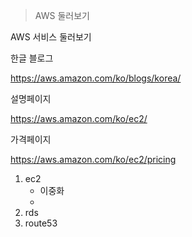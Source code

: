 > AWS 둘러보기











AWS 서비스 둘러보기



한글 블로그

https://aws.amazon.com/ko/blogs/korea/

설명페이지

https://aws.amazon.com/ko/ec2/

가격페이지

https://aws.amazon.com/ko/ec2/pricing



1. ec2
   - 이중화 
   - ​
2. rds
3. route53